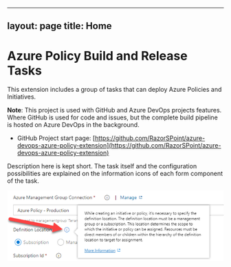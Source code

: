 
---
layout: page
title: Home
---

# Azure Policy Build and Release Tasks

This extension includes a group of tasks that can deploy Azure Policies and Initiatives.

**Note**: This project is used with GitHub and Azure DevOps projects features. Where GitHub is used for code and issues, but the complete build pipeline is hosted on Azure DevOps in the background.

* GitHub Project start page: [https://github.com/RazorSPoint/azure-devops-azure-policy-extension](https://github.com/RazorSPoint/azure-devops-azure-policy-extension)

Description here is kept short. The task itself and the configuration possibilities are explained on the information icons of each form component of the task.

![](../src/images/AzurePolicyTask/AzurePolicyTask06.png)